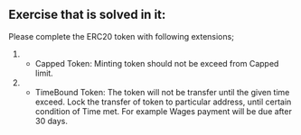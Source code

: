 ## Exercise that is solved in it:

Please complete the ERC20 token with following extensions;
1) - Capped Token: Minting token should not be exceed from Capped limit.

2) - TimeBound Token: The token will not be transfer until the given time exceed.
     Lock the transfer of token to particular address, until certain condition of Time met. For example Wages payment will be due after 30 days.
